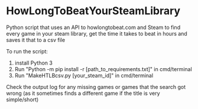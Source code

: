 # HowLongToBeatYourSteamLibrary
Python script that uses an API to howlongtobeat.com and Steam to find every game in your steam library, get the time it takes to beat in hours and saves it that to a csv file

To run the script:
1. install Python 3
2. Run "Python -m pip install -r [path_to_requirements.txt]" in cmd/terminal
3. Run "MakeHTLBcsv.py [your_steam_id]" in cmd/terminal

Check the output log for any missing games or games that the search got wrong (as it sometimes finds a different game if the title is very simple/short)
